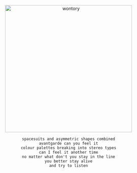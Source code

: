 <div align="center">
  
[<img src="https://tech-orbit.wontory.dev/api?tech=Typescript,React,Next.js,Tailwind%20CSS&size=500&title=wontory" alt="wontory"
width="400px" />](https://github.com/wontory/tech-orbit)  

```
𝚜𝚙𝚊𝚌𝚎𝚜𝚞𝚒𝚝𝚜 𝚊𝚗𝚍 𝚊𝚜𝚢𝚖𝚖𝚎𝚝𝚛𝚒𝚌 𝚜𝚑𝚊𝚙𝚎𝚜 𝚌𝚘𝚖𝚋𝚒𝚗𝚎𝚍
𝚊𝚟𝚊𝚗𝚝𝚐𝚊𝚛𝚍𝚎 𝚌𝚊𝚗 𝚢𝚘𝚞 𝚏𝚎𝚎𝚕 𝚒𝚝
𝚌𝚘𝚕𝚘𝚞𝚛 𝚙𝚊𝚕𝚎𝚝𝚝𝚎𝚜 𝚋𝚛𝚎𝚊𝚔𝚒𝚗𝚐 𝚒𝚗𝚝𝚘 𝚜𝚝𝚎𝚛𝚎𝚘 𝚝𝚢𝚙𝚎𝚜
𝚌𝚊𝚗 𝙸 𝚏𝚎𝚎𝚕 𝚒𝚝 𝚊𝚗𝚘𝚝𝚑𝚎𝚛 𝚝𝚒𝚖𝚎
𝚗𝚘 𝚖𝚊𝚝𝚝𝚎𝚛 𝚠𝚑𝚊𝚝 𝚍𝚘𝚗'𝚝 𝚢𝚘𝚞 𝚜𝚝𝚊𝚢 𝚒𝚗 𝚝𝚑𝚎 𝚕𝚒𝚗𝚎
𝚢𝚘𝚞 𝚋𝚎𝚝𝚝𝚎𝚛 𝚜𝚝𝚊𝚢 𝚊𝚕𝚒𝚟𝚎
𝚊𝚗𝚍 𝚝𝚛𝚢 𝚝𝚘 𝚕𝚒𝚜𝚝𝚎𝚗
```

</div>

<!--
```
다양한 관점에서 문제를 분석하고
적극적인 자세로 해결해 나가는
프론트엔드 개발자, 조성원입니다.
UX/UI, 디자인 시스템, 애니메이션 등에 관심이 많습니다.
여러 서비스를 관찰하며 디자이너/기획자의 의도를 파악하는 것을 즐깁니다.
사용자와 회사, 모두의 입장에서 어떻게 개선할 수 있을지 고민합니다.
실전 경험을 통해 얻는 지식과 노하우를 중시합니다.
지식과 경험을 공유하여 함께 성장하는데 기여합니다.
```

[![wontory](https://img.shields.io/badge/wontory-0A66C2?logo=LinkedIn&logoColor=white)](https://www.linkedin.com/in/wontory/)
[![wontory.dev](https://img.shields.io/badge/wontory.dev-000000?logo=Astro&logoColor=white)](https://www.wontory.dev/)

**Experiences**

> **DDD 10기 ·** Web Frontend Developer  
> **아피스 ·** Frontend Developer <sub><sup>[유니음](https://www.unieum.kr/) · [제2회 교원그룹 AI 챌린지 대상 🥇](/documents/제2회%20교원그룹%20AI챌린지%20대회%20대상.pdf)</sup></sub>

**Contacts**

[![Kakao Mail](https://img.shields.io/badge/tjddnjsjo@kakao.com-FFCD00?logo=Kakao&logoColor=black)](tjddnjsjo@kakao.com)
[![Gmail](https://img.shields.io/badge/devwontory@gmail.com-EA4335?logo=Gmail&logoColor=white)](tjddnjsjo@kakao.com)
-->
